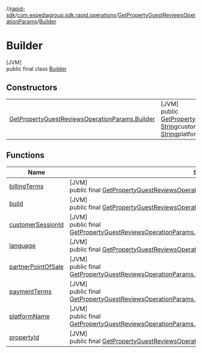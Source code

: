 //[rapid-sdk](../../../../index.md)/[com.expediagroup.sdk.rapid.operations](../../index.md)/[GetPropertyGuestReviewsOperationParams](../index.md)/[Builder](index.md)

# Builder

[JVM]\
public final class [Builder](index.md)

## Constructors

| | |
|---|---|
| [GetPropertyGuestReviewsOperationParams.Builder](-get-property-guest-reviews-operation-params.-builder.md) | [JVM]<br>public [GetPropertyGuestReviewsOperationParams.Builder](index.md)[GetPropertyGuestReviewsOperationParams.Builder](-get-property-guest-reviews-operation-params.-builder.md)([String](https://docs.oracle.com/javase/8/docs/api/java/lang/String.html)propertyId, [String](https://docs.oracle.com/javase/8/docs/api/java/lang/String.html)customerSessionId, [String](https://docs.oracle.com/javase/8/docs/api/java/lang/String.html)language, [String](https://docs.oracle.com/javase/8/docs/api/java/lang/String.html)billingTerms, [String](https://docs.oracle.com/javase/8/docs/api/java/lang/String.html)paymentTerms, [String](https://docs.oracle.com/javase/8/docs/api/java/lang/String.html)partnerPointOfSale, [String](https://docs.oracle.com/javase/8/docs/api/java/lang/String.html)platformName) |

## Functions

| Name | Summary |
|---|---|
| [billingTerms](billing-terms.md) | [JVM]<br>public final [GetPropertyGuestReviewsOperationParams.Builder](index.md)[billingTerms](billing-terms.md)([String](https://docs.oracle.com/javase/8/docs/api/java/lang/String.html)billingTerms) |
| [build](build.md) | [JVM]<br>public final [GetPropertyGuestReviewsOperationParams](../index.md)[build](build.md)() |
| [customerSessionId](customer-session-id.md) | [JVM]<br>public final [GetPropertyGuestReviewsOperationParams.Builder](index.md)[customerSessionId](customer-session-id.md)([String](https://docs.oracle.com/javase/8/docs/api/java/lang/String.html)customerSessionId) |
| [language](language.md) | [JVM]<br>public final [GetPropertyGuestReviewsOperationParams.Builder](index.md)[language](language.md)([String](https://docs.oracle.com/javase/8/docs/api/java/lang/String.html)language) |
| [partnerPointOfSale](partner-point-of-sale.md) | [JVM]<br>public final [GetPropertyGuestReviewsOperationParams.Builder](index.md)[partnerPointOfSale](partner-point-of-sale.md)([String](https://docs.oracle.com/javase/8/docs/api/java/lang/String.html)partnerPointOfSale) |
| [paymentTerms](payment-terms.md) | [JVM]<br>public final [GetPropertyGuestReviewsOperationParams.Builder](index.md)[paymentTerms](payment-terms.md)([String](https://docs.oracle.com/javase/8/docs/api/java/lang/String.html)paymentTerms) |
| [platformName](platform-name.md) | [JVM]<br>public final [GetPropertyGuestReviewsOperationParams.Builder](index.md)[platformName](platform-name.md)([String](https://docs.oracle.com/javase/8/docs/api/java/lang/String.html)platformName) |
| [propertyId](property-id.md) | [JVM]<br>public final [GetPropertyGuestReviewsOperationParams.Builder](index.md)[propertyId](property-id.md)([String](https://docs.oracle.com/javase/8/docs/api/java/lang/String.html)propertyId) |
